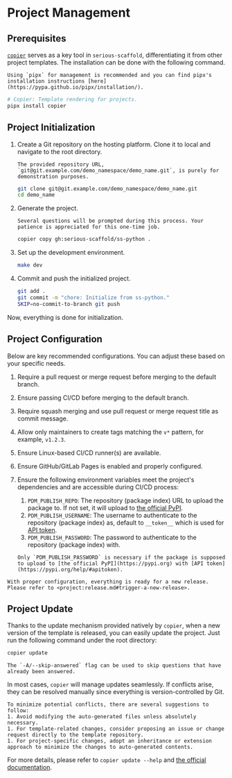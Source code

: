 # Project Management

## Prerequisites

[`copier`](https://copier.readthedocs.io/) serves as a key tool in `serious-scaffold`, differentiating it from other project templates. The installation can be done with the following command.

```{note}
Using `pipx` for management is recommended and you can find pipx's installation instructions [here](https://pypa.github.io/pipx/installation/).
```

```bash
# Copier: Template rendering for projects.
pipx install copier
```

## Project Initialization

1. Create a Git repository on the hosting platform. Clone it to local and navigate to the root directory.

    ```{note}
    The provided repository URL, `git@git.example.com/demo_namespace/demo_name.git`, is purely for demonstration purposes.
    ```

    ```bash
    git clone git@git.example.com/demo_namespace/demo_name.git
    cd demo_name
    ```

1. Generate the project.

    ```{note}
    Several questions will be prompted during this process. Your patience is appreciated for this one-time job.
    ```

    ```bash
    copier copy gh:serious-scaffold/ss-python .
    ```

1. Set up the development environment.

    ```bash
    make dev
    ```

1. Commit and push the initialized project.

    ```bash
    git add .
    git commit -m "chore: Initialize from ss-python."
    SKIP=no-commit-to-branch git push
    ```

Now, everything is done for initialization.

## Project Configuration

Below are key recommended configurations. You can adjust these based on your specific needs.

1. Require a pull request or merge request before merging to the default branch.
1. Ensure passing CI/CD before merging to the default branch.
1. Require squash merging and use pull request or merge request title as commit message.
1. Allow only maintainers to create tags matching the `v*` pattern, for example, `v1.2.3`.
1. Ensure Linux-based CI/CD runner(s) are available.
1. Ensure GitHub/GitLab Pages is enabled and properly configured.
1. Ensure the following environment variables meet the project's dependencies and are accessible during CI/CD process:
    1. `PDM_PUBLISH_REPO`: The repository (package index) URL to upload the package to. If not set, it will upload to [the official PyPI](https://pypi.org).
    1. `PDM_PUBLISH_USERNAME`: The username to authenticate to the repository (package index) as, default to `__token__` which is used for [API token](https://pypi.org/help/#apitoken).
    1. `PDM_PUBLISH_PASSWORD`: The password to authenticate to the repository (package index) with.

    ```{note}
    Only `PDM_PUBLISH_PASSWORD` is necessary if the package is supposed to upload to [the official PyPI](https://pypi.org) with [API token](https://pypi.org/help/#apitoken).
    ```

```{note}
With proper configuration, everything is ready for a new release. Please refer to <project:release.md#trigger-a-new-release>.
```

## Project Update

Thanks to the update mechanism provided natively by `copier`, when a new version of the template is released, you can easily update the project. Just run the following command under the root directory:

```bash
copier update
```

```{note}
The `-A/--skip-answered` flag can be used to skip questions that have already been answered.
```

In most cases, `copier` will manage updates seamlessly. If conflicts arise, they can be resolved manually since everything is version-controlled by Git.

```{tip}
To minimize potential conflicts, there are several suggestions to follow:
1. Avoid modifying the auto-generated files unless absolutely necessary.
1. For template-related changes, consider proposing an issue or change request directly to the template repository.
1. For project-specific changes, adopt an inheritance or extension approach to minimize the changes to auto-generated contents.
```

For more details, please refer to `copier update --help` and [the official documentation](https://copier.readthedocs.io/en/stable/updating/).
